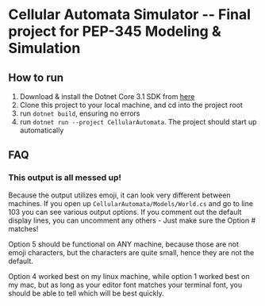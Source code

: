 # Cellular Automata Simulator -- Final project for PEP-345 Modeling & Simulation

## How to run

1. Download & install the Dotnet Core 3.1 SDK from [here](https://dotnet.microsoft.com/download)
2. Clone this project to your local machine, and cd into the project root
3. run `dotnet build`, ensuring no errors
4. run `dotnet run --project CellularAutomata`. The project should start up automatically

## FAQ

### This output is all messed up!

Because the output utilizes emoji, it can look very different between machines. If you open up
`CellularAutomata/Models/World.cs` and go to line 103 you can see various output options. If you
comment out the default display lines, you can uncomment any others - Just make sure the Option # matches!

Option 5 should be functional on ANY machine, because those are not emoji characters, but the characters
are quite small, hence they are not the default.

Option 4 worked best on my linux machine, while option 1 worked best on my mac, but as long as
your editor font matches your terminal font, you should be able to tell which will be best quickly.
